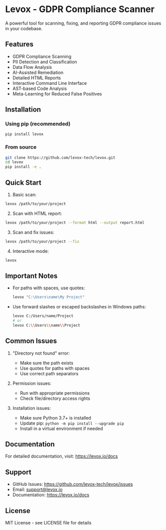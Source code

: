 # Levox - GDPR Compliance Scanner

A powerful tool for scanning, fixing, and reporting GDPR compliance issues in your codebase.

## Features

- GDPR Compliance Scanning
- PII Detection and Classification
- Data Flow Analysis
- AI-Assisted Remediation
- Detailed HTML Reports
- Interactive Command Line Interface
- AST-based Code Analysis
- Meta-Learning for Reduced False Positives

## Installation

### Using pip (recommended)

```bash
pip install levox
```

### From source

```bash
git clone https://github.com/levox-tech/levox.git
cd levox
pip install -e .
```

## Quick Start

1. Basic scan:
```bash
levox /path/to/your/project
```

2. Scan with HTML report:
```bash
levox /path/to/your/project --format html --output report.html
```

3. Scan and fix issues:
```bash
levox /path/to/your/project --fix
```

4. Interactive mode:
```bash
levox
```

## Important Notes

- For paths with spaces, use quotes:
  ```bash
  levox "C:\Users\name\My Project"
  ```

- Use forward slashes or escaped backslashes in Windows paths:
  ```bash
  levox C:/Users/name/Project
  # or
  levox C:\\Users\\name\\Project
  ```

## Common Issues

1. "Directory not found" error:
   - Make sure the path exists
   - Use quotes for paths with spaces
   - Use correct path separators

2. Permission issues:
   - Run with appropriate permissions
   - Check file/directory access rights

3. Installation issues:
   - Make sure Python 3.7+ is installed
   - Update pip: `python -m pip install --upgrade pip`
   - Install in a virtual environment if needed

## Documentation

For detailed documentation, visit: https://levox.io/docs

## Support

- GitHub Issues: https://github.com/levox-tech/levox/issues
- Email: support@levox.io
- Documentation: https://levox.io/docs

## License

MIT License - see LICENSE file for details 